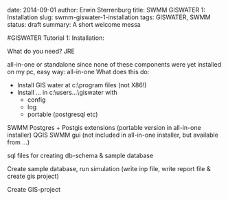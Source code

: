date: 2014-09-01
author: Erwin Sterrenburg
title: SWMM GISWATER 1: Installation
slug: swmm-giswater-1-installation
tags: GISWATER, SWMM
status: draft
summary: A short welcome messa


#GISWATER Tutorial 1: Installation:

What do you need? JRE

all-in-one or standalone
since none of these components were yet installed on my pc, easy way: all-in-one
What does this do:

- Install GIS water at c:\program files (not X86!)
- Install ... in c:\users\...\giswater with
    - config
    - log
    - portable (postgresql etc)

SWMM
Postgres + Postgis extensions (portable version in all-in-one installer)
QGIS
SWMM gui (not included in all-in-one installer, but available from ...)

sql files for creating db-schema & sample database

Create sample database, run simulation (write inp file, write report file & create gis project)

Create GIS-project
